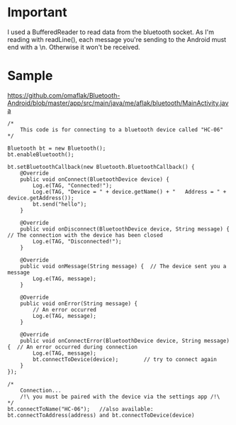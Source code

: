 # Important
I used a BufferedReader to read data from the bluetooth socket. As I'm reading with readLine(), each message you're sending to the Android must end with a \n. Otherwise it won't be received.

# Sample

https://github.com/omaflak/Bluetooth-Android/blob/master/app/src/main/java/me/aflak/bluetooth/MainActivity.java

    /*
        This code is for connecting to a bluetooth device called "HC-06"
    */

    Bluetooth bt = new Bluetooth();
    bt.enableBluetooth();

    bt.setBluetoothCallback(new Bluetooth.BluetoothCallback() {
        @Override
        public void onConnect(BluetoothDevice device) {
            Log.e(TAG, "Connected!");
            Log.e(TAG, "Device = " + device.getName() + "   Address = " + device.getAddress());
            bt.send("hello");
        }

        @Override
        public void onDisconnect(BluetoothDevice device, String message) {  // The connection with the device has been closed
            Log.e(TAG, "Disconnected!");
        }

        @Override
        public void onMessage(String message) {  // The device sent you a message
            Log.e(TAG, message);
        }

        @Override
        public void onError(String message) {
            // An error occurred
            Log.e(TAG, message);
        }

        @Override
        public void onConnectError(BluetoothDevice device, String message) {  // An error occurred during connection
            Log.e(TAG, message);
            bt.connectToDevice(device);        // try to connect again
        }
    });

    /*
        Connection...
        /!\ you must be paired with the device via the settings app /!\
    */
    bt.connectToName("HC-06");   //also available:   bt.connectToAddress(address) and bt.connectToDevice(device)
